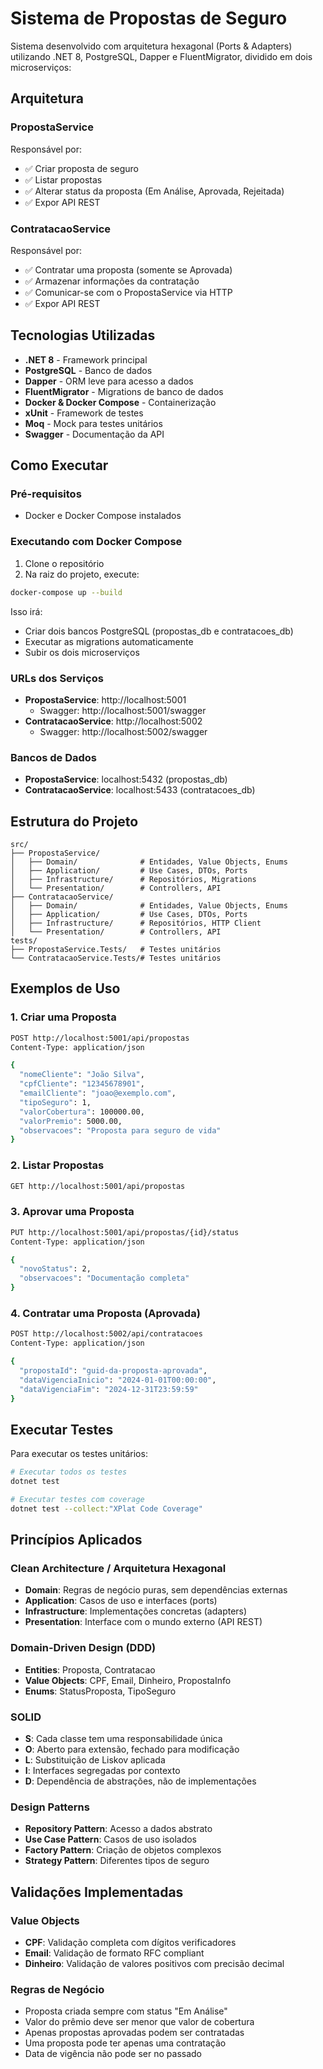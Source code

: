 # Sistema de Propostas de Seguro

Sistema desenvolvido com arquitetura hexagonal (Ports & Adapters) utilizando .NET 8, PostgreSQL, Dapper e FluentMigrator, dividido em dois microserviços:

## Arquitetura

### PropostaService
Responsável por:
- ✅ Criar proposta de seguro
- ✅ Listar propostas
- ✅ Alterar status da proposta (Em Análise, Aprovada, Rejeitada)
- ✅ Expor API REST

### ContratacaoService
Responsável por:
- ✅ Contratar uma proposta (somente se Aprovada)
- ✅ Armazenar informações da contratação
- ✅ Comunicar-se com o PropostaService via HTTP
- ✅ Expor API REST

## Tecnologias Utilizadas

- **.NET 8** - Framework principal
- **PostgreSQL** - Banco de dados
- **Dapper** - ORM leve para acesso a dados
- **FluentMigrator** - Migrations de banco de dados
- **Docker & Docker Compose** - Containerização
- **xUnit** - Framework de testes
- **Moq** - Mock para testes unitários
- **Swagger** - Documentação da API

## Como Executar

### Pré-requisitos
- Docker e Docker Compose instalados

### Executando com Docker Compose

1. Clone o repositório
2. Na raiz do projeto, execute:

```bash
docker-compose up --build
```

Isso irá:
- Criar dois bancos PostgreSQL (propostas_db e contratacoes_db)
- Executar as migrations automaticamente
- Subir os dois microserviços

### URLs dos Serviços

- **PropostaService**: http://localhost:5001
  - Swagger: http://localhost:5001/swagger
- **ContratacaoService**: http://localhost:5002
  - Swagger: http://localhost:5002/swagger

### Bancos de Dados

- **PropostaService**: localhost:5432 (propostas_db)
- **ContratacaoService**: localhost:5433 (contratacoes_db)

## Estrutura do Projeto

```
src/
├── PropostaService/
│   ├── Domain/              # Entidades, Value Objects, Enums
│   ├── Application/         # Use Cases, DTOs, Ports
│   ├── Infrastructure/      # Repositórios, Migrations
│   └── Presentation/        # Controllers, API
├── ContratacaoService/
│   ├── Domain/              # Entidades, Value Objects, Enums
│   ├── Application/         # Use Cases, DTOs, Ports
│   ├── Infrastructure/      # Repositórios, HTTP Client
│   └── Presentation/        # Controllers, API
tests/
├── PropostaService.Tests/   # Testes unitários
└── ContratacaoService.Tests/# Testes unitários
```

## Exemplos de Uso

### 1. Criar uma Proposta

```bash
POST http://localhost:5001/api/propostas
Content-Type: application/json

{
  "nomeCliente": "João Silva",
  "cpfCliente": "12345678901",
  "emailCliente": "joao@exemplo.com",
  "tipoSeguro": 1,
  "valorCobertura": 100000.00,
  "valorPremio": 5000.00,
  "observacoes": "Proposta para seguro de vida"
}
```


### 2. Listar Propostas

```bash
GET http://localhost:5001/api/propostas
```

### 3. Aprovar uma Proposta

```bash
PUT http://localhost:5001/api/propostas/{id}/status
Content-Type: application/json

{
  "novoStatus": 2,
  "observacoes": "Documentação completa"
}
```

### 4. Contratar uma Proposta (Aprovada)

```bash
POST http://localhost:5002/api/contratacoes
Content-Type: application/json

{
  "propostaId": "guid-da-proposta-aprovada",
  "dataVigenciaInicio": "2024-01-01T00:00:00",
  "dataVigenciaFim": "2024-12-31T23:59:59"
}
```

## Executar Testes

Para executar os testes unitários:

```bash
# Executar todos os testes
dotnet test

# Executar testes com coverage
dotnet test --collect:"XPlat Code Coverage"
```

## Princípios Aplicados

### Clean Architecture / Arquitetura Hexagonal
- **Domain**: Regras de negócio puras, sem dependências externas
- **Application**: Casos de uso e interfaces (ports)
- **Infrastructure**: Implementações concretas (adapters)
- **Presentation**: Interface com o mundo externo (API REST)

### Domain-Driven Design (DDD)
- **Entities**: Proposta, Contratacao
- **Value Objects**: CPF, Email, Dinheiro, PropostaInfo
- **Enums**: StatusProposta, TipoSeguro

### SOLID
- **S**: Cada classe tem uma responsabilidade única
- **O**: Aberto para extensão, fechado para modificação
- **L**: Substituição de Liskov aplicada
- **I**: Interfaces segregadas por contexto
- **D**: Dependência de abstrações, não de implementações

### Design Patterns
- **Repository Pattern**: Acesso a dados abstrato
- **Use Case Pattern**: Casos de uso isolados
- **Factory Pattern**: Criação de objetos complexos
- **Strategy Pattern**: Diferentes tipos de seguro

## Validações Implementadas

### Value Objects
- **CPF**: Validação completa com dígitos verificadores
- **Email**: Validação de formato RFC compliant
- **Dinheiro**: Validação de valores positivos com precisão decimal

### Regras de Negócio
- Proposta criada sempre com status "Em Análise"
- Valor do prêmio deve ser menor que valor de cobertura
- Apenas propostas aprovadas podem ser contratadas
- Uma proposta pode ter apenas uma contratação
- Data de vigência não pode ser no passado